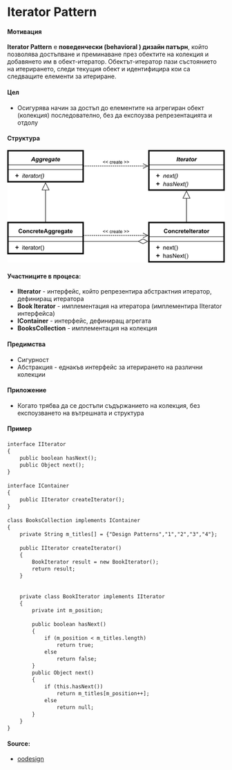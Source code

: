 # Iterator Pattern

#### Мотивация
**Iterator Pattern** е **поведенчески (behavioral ) дизайн патърн**, който позволява достъпване и преминаване през 
обектите на колекция и добавянето им в обект-итератор. Обектът-итератор пази състоянието на итерирането, следи 
текущия обект и идентифицира кои са следващите елементи за итериране. 

#### Цел
* Осигурява начин за достъп до елементите на агрегиран обект (колекция) последователно, без да експоузва репрезентацията и отдолу
 
#### Структура 
 ![Iterator UML Diagram](https://raw.githubusercontent.com/svetlai/TelerikAcademy/master/Programming-with-C%23/High-Quality-Code/16-Behavioral-Design-Patterns/imgs/iterator-uml.png "Iterator UML Diagram")

#### Участниците в процеса:
- **IIterator** - интерфейс, който репрезентира абстрактния итератор, дефиниращ итератора
- **Book Iterator** - имплементация на итератора (имплементира IIterator интерфейса)
- **IContainer** - интерфейс, дефиниращ агрегата
- **BooksCollection** - имплементация на колекция

#### Предимства
* Сигурност
* Абстракция - еднакъв интерфейс за итерирането на различни колекции

#### Приложение
* Когато трябва да се достъпи съдържанието на колекция, без експоузването на вътрешната и структура

#### Пример

    interface IIterator
    {
    	public boolean hasNext();
    	public Object next();
    }
    
    interface IContainer
    {
    	public IIterator createIterator();
    }
    
    class BooksCollection implements IContainer
    {
    	private String m_titles[] = {"Design Patterns","1","2","3","4"};
    
    	public IIterator createIterator()
    	{
    		BookIterator result = new BookIterator();
    		return result;
    	}
    
    
    	private class BookIterator implements IIterator
    	{
    		private int m_position;
    
    		public boolean hasNext()
    		{
    			if (m_position < m_titles.length)
    				return true;
    			else
    				return false;
    		}
    		public Object next()
    		{
    			if (this.hasNext())
    				return m_titles[m_position++];
    			else
    				return null;
    		}
    	}
    }

#### Source:
* [oodesign](http://www.oodesign.com/iterator-pattern.html)